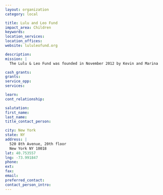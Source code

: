 ```yaml
---
layout: organization
category: local

title: Lulu and Leo Fund
impact_area: Children
keywords: 
location_services: 
location_offices: 
website: lululeofund.org

description: 
mission: |
  The Lulu & Leo Fund was founded in November 2012 by Kevin and Marina Krim in memory of their children, 6-year-old Lulu and 2-year-old Leo Krim, who were killed in October 2012. The goals of the Fund, which it intends to achieve by working with museums, schools and other community institutions, educators and artists, are to create, fund and promote extracurricular arts and science programs for students who would not otherwise have access to programs of these types.

cash_grants: 
grants: 
service_opp: 
services: 

learn: 
cont_relationship: 

salutation: 
first_name: 
last_name: 
title_contact_person: 

city: New York
state: NY
address: |
  520 8th Avenue, 20th floor  
  New York NY 10018
lat: 40.753557
lng: -73.991847
phone: 
ext: 
fax: 
email: 
preferred_contact: 
contact_person_intro: 
---
```

